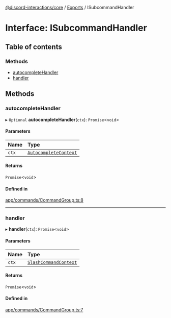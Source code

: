 [@discord-interactions/core](../README.md) / [Exports](../modules.md) / ISubcommandHandler

# Interface: ISubcommandHandler

## Table of contents

### Methods

- [autocompleteHandler](ISubcommandHandler.md#autocompletehandler)
- [handler](ISubcommandHandler.md#handler)

## Methods

### autocompleteHandler

▸ `Optional` **autocompleteHandler**(`ctx`): `Promise`<`void`\>

#### Parameters

| Name | Type |
| :------ | :------ |
| `ctx` | [`AutocompleteContext`](../classes/AutocompleteContext.md) |

#### Returns

`Promise`<`void`\>

#### Defined in

[app/commands/CommandGroup.ts:8](https://github.com/ssMMiles/discord-interactions/blob/ef474ab/packages/core/src/app/commands/CommandGroup.ts#L8)

___

### handler

▸ **handler**(`ctx`): `Promise`<`void`\>

#### Parameters

| Name | Type |
| :------ | :------ |
| `ctx` | [`SlashCommandContext`](../classes/SlashCommandContext.md) |

#### Returns

`Promise`<`void`\>

#### Defined in

[app/commands/CommandGroup.ts:7](https://github.com/ssMMiles/discord-interactions/blob/ef474ab/packages/core/src/app/commands/CommandGroup.ts#L7)
